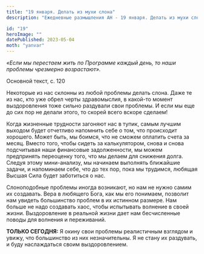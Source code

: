 ```yaml
---
title: "19 января. Делать из мухи слона"
description: "Ежедневные размышления АН - 19 января. Делать из мухи слона"

id: "19"
heroImage: ""
datePublished: 2023-05-04
moth: "yanvar"
---
```


_«Если мы перестаем жить по Программе каждый день, то наши проблемы чрезмерно
возрастают»._

Основной текст, с. 120

Некоторые из нас склонны из любой проблемы делать слона. Даже те из нас, кто
уже обрел черты здравомыслия, в какой-то момент выздоровления тоже сильно
раздували свои проблемы. И если мы еще до сих пор не делали этого, то скорей
всего вскоре сделаем!

Когда жизненные трудности загоняют нас в тупик, самым лучшим выходом будет
отчетливо напомнить себе о том, что происходит хорошего. Может быть, мы
боимся, что не сможем оплатить счета за месяц. Вместо того, чтобы сидеть за
калькулятором, снова и снова подсчитывая наши финансовые задолженности, мы
можем предпринять переоценку того, что мы делаем для снижения долга. Следуя
этому мини-анализу, мы начинаем выполнять ближайшие задачи, и напоминаем себе,
что до тех пор, пока мы трудимся, любящая Высшая Сила будет заботиться о нас.

Слоноподобные проблемы иногда возникают, но нам не нужно самим их создавать.
Вера в любящего Бога, как мы его понимаем, позволит нам увидеть большинство
проблем в их истинном размере. Нам больше не надо создавать хаос, чтобы
испытывать волнение в своей жизни. Выздоровление в реальной жизни дает нам
бесчисленные поводы для волнения и переживаний.

**ТОЛЬКО СЕГОДНЯ:** Я окину свои проблемы реалистичным взглядом и увижу, что
большинство из них незначительны. Я не стану их раздувать, и буду наслаждаться
своим выздоровлением.
